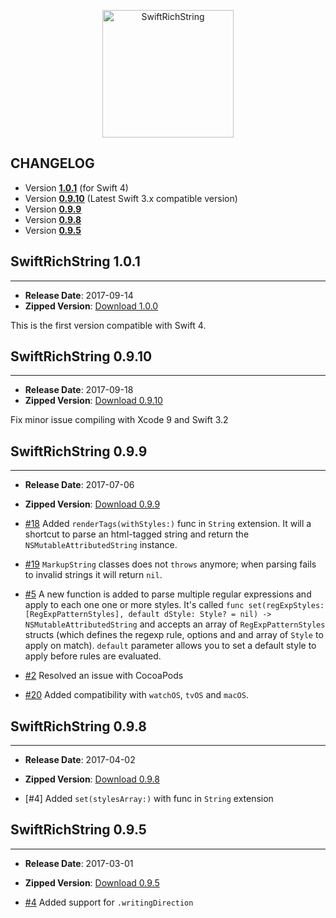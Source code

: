 <p align="center" >
  <img src="https://raw.githubusercontent.com/malcommac/SwiftRichString/develop/logo.png" width=210px height=204px alt="SwiftRichString" title="SwiftRichString">
</p>

## CHANGELOG

* Version **[1.0.1](#101)** (for Swift 4)
* Version **[0.9.10](#0910)** (Latest Swift 3.x compatible version)
* Version **[0.9.9](#099)**
* Version **[0.9.8](#097)**
* Version **[0.9.5](#095)**

<a name="101" />

## SwiftRichString 1.0.1
---
- **Release Date**: 2017-09-14
- **Zipped Version**: [Download 1.0.0](https://github.com/malcommac/SwiftRichString/releases/tag/1.0.0)

This is the first version compatible with Swift 4.

<a name="0910" />

## SwiftRichString 0.9.10
---
- **Release Date**: 2017-09-18
- **Zipped Version**: [Download 0.9.10](https://github.com/malcommac/SwiftRichString/releases/tag/0.9.10)

Fix minor issue compiling with Xcode 9 and Swift 3.2

<a name="099" />

## SwiftRichString 0.9.9
---
- **Release Date**: 2017-07-06
- **Zipped Version**: [Download 0.9.9](https://github.com/malcommac/SwiftRichString/releases/tag/0.9.8)

- [#18](https://github.com/malcommac/SwiftRichString/issues/18) Added `renderTags(withStyles:)` func in `String` extension. It will a shortcut to parse an html-tagged string and return the `NSMutableAttributedString` instance.
- [#19](https://github.com/malcommac/SwiftRichString/issues/19) `MarkupString` classes does not `throws` anymore; when parsing fails to invalid strings it will return `nil`.
- [#5](https://github.com/malcommac/SwiftRichString/issues/5) A new function is added to parse multiple regular expressions and apply to each one one or more styles. It's called `func set(regExpStyles: [RegExpPatternStyles], default dStyle: Style? = nil) -> NSMutableAttributedString` and accepts an array of `RegExpPatternStyles` structs (which defines the regexp rule, options and and array of `Style` to apply on match). `default` parameter allows you to set a default style to apply before rules are evaluated.
- [#2](https://github.com/malcommac/SwiftRichString/issues/2) Resolved an issue with CocoaPods
- [#20](https://github.com/malcommac/SwiftRichString/issues/20) Added compatibility with `watchOS`, `tvOS` and `macOS`.


<a name="098" />

## SwiftRichString 0.9.8
---
- **Release Date**: 2017-04-02
- **Zipped Version**: [Download 0.9.8](https://github.com/malcommac/SwiftRichString/releases/tag/0.9.8)

- [#4] Added `set(stylesArray:)` with func in `String` extension

<a name="095" />

## SwiftRichString 0.9.5
---
- **Release Date**: 2017-03-01
- **Zipped Version**: [Download 0.9.5](https://github.com/malcommac/SwiftRichString/releases/tag/0.9.5)

- [#4](https://github.com/malcommac/SwiftRichString/pull/4) Added support for `.writingDirection`
